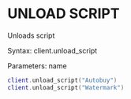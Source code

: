 # UNLOAD SCRIPT

Unloads script

Syntax:	client.unload_script

Parameters:	name

```lua
client.unload_script("Autobuy")
client.unload_script("Watermark")
```
